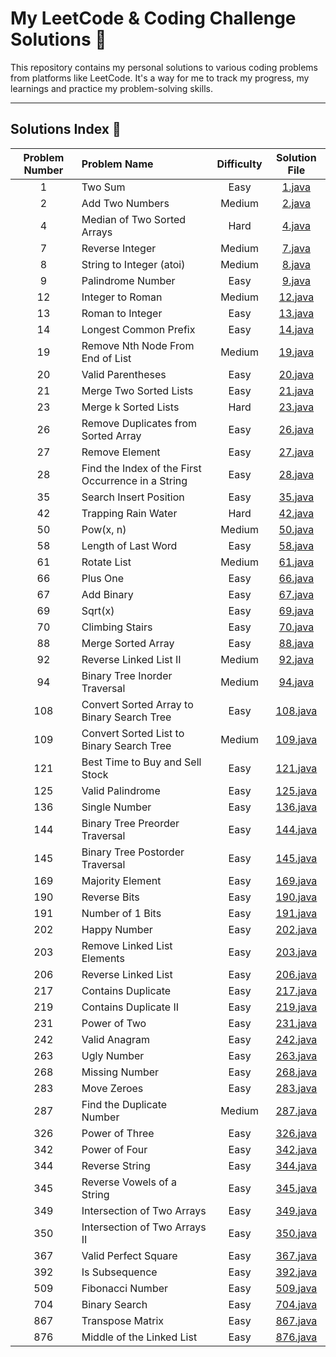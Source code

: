 # My LeetCode & Coding Challenge Solutions 🚀

This repository contains my personal solutions to various coding problems from platforms like LeetCode. It's a way for me to track my progress, my learnings and practice my problem-solving skills.

---

## Solutions Index 📖

| Problem Number | Problem Name | Difficulty | Solution File |
| :---: | :--- | :---: | :---: |
| 1 | Two Sum | Easy | [1.java](./1.java) |
| 2 | Add Two Numbers | Medium | [2.java](./2.java) |
| 4 | Median of Two Sorted Arrays | Hard | [4.java](./4.java) |
| 7 | Reverse Integer | Medium | [7.java](./7.java) |
| 8 | String to Integer (atoi) | Medium | [8.java](./8.java) |
| 9 | Palindrome Number | Easy | [9.java](./9.java) |
| 12 | Integer to Roman | Medium | [12.java](./12.java) |
| 13 | Roman to Integer | Easy | [13.java](./13.java) |
| 14 | Longest Common Prefix | Easy | [14.java](./14.java) |
| 19 | Remove Nth Node From End of List | Medium | [19.java](./19.java) |
| 20 | Valid Parentheses | Easy | [20.java](./20.java) |
| 21 | Merge Two Sorted Lists | Easy | [21.java](./21.java) |
| 23 | Merge k Sorted Lists | Hard | [23.java](./23.java) |
| 26 | Remove Duplicates from Sorted Array | Easy | [26.java](./26.java) |
| 27 | Remove Element | Easy | [27.java](./27.java) |
| 28 | Find the Index of the First Occurrence in a String | Easy | [28.java](./28.java) |
| 35 | Search Insert Position | Easy | [35.java](./35.java) |
| 42 | Trapping Rain Water | Hard | [42.java](./42.java) |
| 50 | Pow(x, n) | Medium | [50.java](./50.java) |
| 58 | Length of Last Word | Easy | [58.java](./58.java) |
| 61 | Rotate List | Medium | [61.java](./61.java) |
| 66 | Plus One | Easy | [66.java](./66.java) |
| 67 | Add Binary | Easy | [67.java](./67.java) |
| 69 | Sqrt(x) | Easy | [69.java](./69.java) |
| 70 | Climbing Stairs | Easy | [70.java](./70.java) |
| 88 | Merge Sorted Array | Easy | [88.java](./88.java) |
| 92 | Reverse Linked List II | Medium | [92.java](./92.java) |
| 94 | Binary Tree Inorder Traversal | Medium | [94.java](./94.java) |
| 108 | Convert Sorted Array to Binary Search Tree | Easy | [108.java](./108.java) |
| 109 | Convert Sorted List to Binary Search Tree | Medium | [109.java](./109.java) |
| 121 | Best Time to Buy and Sell Stock | Easy | [121.java](./121.java) |
| 125 | Valid Palindrome | Easy | [125.java](./125.java) |
| 136 | Single Number | Easy | [136.java](./136.java) |
| 144 | Binary Tree Preorder Traversal | Easy | [144.java](./144.java) |
| 145 | Binary Tree Postorder Traversal | Easy | [145.java](./145.java) |
| 169 | Majority Element | Easy | [169.java](./169.java) |
| 190 | Reverse Bits | Easy | [190.java](./190.java) |
| 191 | Number of 1 Bits | Easy | [191.java](./191.java) |
| 202 | Happy Number | Easy | [202.java](./202.java) |
| 203 | Remove Linked List Elements | Easy | [203.java](./203.java) |
| 206 | Reverse Linked List | Easy | [206.java](./206.java) |
| 217 | Contains Duplicate | Easy | [217.java](./217.java) |
| 219 | Contains Duplicate II | Easy | [219.java](./219.java) |
| 231 | Power of Two | Easy | [231.java](./231.java) |
| 242 | Valid Anagram | Easy | [242.java](./242.java) |
| 263 | Ugly Number | Easy | [263.java](./263.java) |
| 268 | Missing Number | Easy | [268.java](./268.java) |
| 283 | Move Zeroes | Easy | [283.java](./283.java) |
| 287 | Find the Duplicate Number | Medium | [287.java](./287.java) |
| 326 | Power of Three | Easy | [326.java](./326.java) |
| 342 | Power of Four | Easy | [342.java](./342.java) |
| 344 | Reverse String | Easy | [344.java](./344.java) |
| 345 | Reverse Vowels of a String | Easy | [345.java](./345.java) |
| 349 | Intersection of Two Arrays | Easy | [349.java](./349.java) |
| 350 | Intersection of Two Arrays II | Easy | [350.java](./350.java) |
| 367 | Valid Perfect Square | Easy | [367.java](./367.java) |
| 392 | Is Subsequence | Easy | [392.java](./392.java) |
| 509 | Fibonacci Number | Easy | [509.java](./509.java) |
| 704 | Binary Search | Easy | [704.java](./704.java) |
| 867 | Transpose Matrix | Easy | [867.java](./867.java) |
| 876 | Middle of the Linked List | Easy | [876.java](./876.java) |